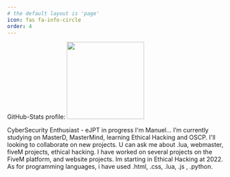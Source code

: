 ```yaml
---
# the default layout is 'page'
icon: fas fa-info-circle
order: 4
---
```


GitHub-Stats profile:
<img height="180rem" max-width="49%" src="https://github-readme-stats.vercel.app/api?username=baShMarin&show_icons=true&theme=tokyonight"/>


CyberSecurity Enthusiast - eJPT in progress
I'm Manuel... I’m currently studying on MasterD, MasterMind, learning Ethical Hacking and OSCP. I'll looking to collaborate on new projects. U can ask me about .lua, webmaster, fiveM projects, ethical hacking. I have worked on several projects on the FiveM platform, and website projects. Im starting in Ethical Hacking at 2022.
As for programming languages, i have used .html, .css, .lua, .js , .python.


